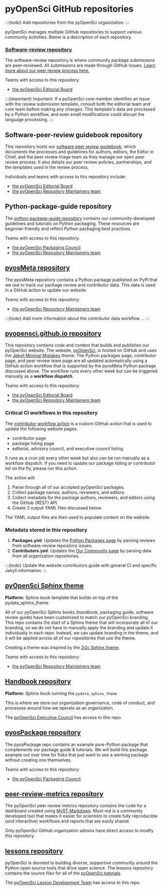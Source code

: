 # pyOpenSci GitHub repositories


:::{todo}
Add repositories from the pyOpenSci organization.
:::

pyOpenSci manages multiple GitHub repositories to support various community
activities. Below is a description of each repository.

### [Software-review repository](https://www.pyopensci.org/software-peer-review/)

The software-review repository is where community package submissions are
peer-reviewed. All submissions are made through GitHub Issues. [Learn more
about our peer review process here.](https://www.pyopensci.org/software-peer-review/)

Teams with access to this repository: 
* [the pyOpenSci Editorial Board](https://github.com/orgs/pyOpenSci/teams/editorial-board)

:::{important}
Important: If a pyOpenSci core member identifies an issue with the review
submission template, consult both the editorial team and core team before
making any changes. This template's data are processed by a Python workflow,
and even small modifications could disrupt the language processing.
:::

## Software-peer-review guidebook repository

This repository hosts our [software peer review
guidebook](https://www.pyopensci.org/software-peer-review/), which documents
the processes and guidelines for authors, editors, the Editor in Chief, and the
peer review triage team as they manage our open peer review process. It also
details our peer review policies, partnerships, and the templates used in the
review process.

Individuals and teams with access to this repository include: 
* [the pyOpenSci Editorial Board](https://github.com/orgs/pyOpenSci/teams/editorial-board)
* [the pyOpenSci Repository Maintainers team](https://github.com/orgs/pyOpenSci/teams/pyos-repo-maintainers).

## Python-package-guide repository

The [python-package-guide
repository](https://www.pyopensci.org/python-package-guide/) contains our
community-developed guidelines and tutorials on Python packaging. These
resources are beginner-friendly and reflect Python packaging best practices.

Teams with access to this repository: 
* [the pyOpenSci Packaging Council](https://github.com/orgs/pyOpenSci/teams/packaging-council)
* [the pyOpenSci Repository Maintainers team](https://github.com/orgs/pyOpenSci/teams/pyos-repo-maintainers)

## [pyosMeta repository](https://github.com/pyOpenSci/pyosMeta)

The pyosMeta repository contains a Python package published on PyPI that we use
to track our package review and contributor data. This data is used in a GitHub
action to update our website.

Teams with access to this repository: 
* [the pyOpenSci Repository Maintainers team](https://github.com/orgs/pyOpenSci/teams/pyos-repo-maintainers)

:::{todo}
Add more information about the contributor data workflow ...
:::

## [pyopensci.github.io repository](https://github.com/pyOpenSci/pyopensci.github.io)

This repository contains code and content that builds and publishes our
pyOpenSci website. The website, [pyOpenSci](https://www.pyopensci.org/), is
hosted on GitHub and uses the [Jekyll Minimal
Mistakes](https://mmistakes.github.io/minimal-mistakes/) theme. The Python
packages page, contributor page, and peer review team page are all updated
automatically using a GitHub action workflow that is supported by the pyosMeta
Python package discussed above. The workflow runs every other week but can be
triggered manually as a **workflow dispatch**.

Teams with access to this repository: 
* [the pyOpenSci Editorial Board](https://github.com/orgs/pyOpenSci/teams/editorial-board)
* [the pyOpenSci Repository Maintainers team](https://github.com/orgs/pyOpenSci/teams/pyos-repo-maintainers)

### Critical CI workflows in this repository

The [contributor workflow
action](https://github.com/pyOpenSci/pyopensci.github.io/blob/main/.github/workflows/update-contribs-reviews.yml)
is a custom GitHub action that is used to update the following website pages:

* contributor page
* package listing page
* editorial, advisory council, and executive council listing

It runs as a cron job every other week but also can be run manually as a
workflow dispatch. If you need to update our package listing or contributor
list on the fly, please run this action.

The action will:

1. Parse through all of our accepted pyOpenSci packages.
2. Collect package names, authors, reviewers, and editors.
3. Collect metadata for the package authors, reviewers, and editors using the
   GitHub (REST) API.
4. Create 2 output YAML files discussed below.

The YAML output files are then used to populate content on the website.

### Metadata stored in this repository

1. **Packages.yml**: Updates the [Python Packages
   page](https://www.pyopensci.org/python-packages.html) by parsing reviews
   from software-review repository issues.
2. **Contributors.yml**: Updates the [Our Community
   page](https://www.pyopensci.org/our-community/index.html) by parsing data
   from all organization repositories.

:::{todo}
Update the website contributors guide with general CI and specific Jekyll
information.
:::

## [pyOpenSci Sphinx theme](https://github.com/pyOpenSci/pyos-sphinx-theme)

**Platform:** Sphinx book template that builds on top of the pydata_sphinx_theme

All of our pyOpenSci Sphinx books (handbook, packaging guide, software review
guide) have been customized to match our pyOpenSci branding. This repo contains
the start of a Sphinx theme that will incorporate all of our branding, so we do
not have to manually apply the branding and update it individually in each repo.
Instead, we can update branding in the theme, and it will be applied across all
of our repositories that use the theme.

Creating a theme was inspired by the
[2i2c Sphinx theme](https://sphinx-2i2c-theme.readthedocs.io/en/latest/).

Teams with access to this repository: 
* [the pyOpenSci Repository Maintainers team](https://github.com/orgs/pyOpenSci/teams/pyos-repo-maintainers)

## [Handbook repository](https://github.com/pyOpenSci/handbook)

**Platform:** Sphinx book running the `pydata_sphinx_theme`

This is where we store our organization governance, code of conduct, and
processes around how we operate as an organization.

The [pyOpenSci Executive Council](https://www.pyopensci.org/our-community/index.html#executive-council-leadership--staff) has access to this repo.  

## [pyosPackage repository](https://github.com/pyOpenSci/pyosPackage)

The pyosPackage repo contains an example pure-Python package that complements
our package guide & tutorials. We will build this package example out over time
for folks that just want to see a working package without creating one
themselves.

Teams with access to this repository: 
* [the pyOpenSci Packaging Council](https://github.com/orgs/pyOpenSci/teams/packaging-council).

## [peer-review-metrics repository](https://github.com/pyOpenSci/peer-review-metrics)

The pyOpenSci peer review metrics repository contains the code for a dashboard created using [MyST Markdown](https://mystmd.org/). Myst-md is a community developed tool that makes it easier for scientists to create fully reproducible (and interactive) workflows and reports that are easily shared.

Only pyOpenSci GitHub organization admins have direct access to modify this repository. 

## [lessons repository](https://github.com/pyOpenSci/lessons)

pyOpenSci is devoted to building diverse, supportive community around the Python open source tools that drive open science. The lessons repository contains the source files for all of the [pyOpenSci tutorials](https://github.com/pyOpenSci/lessons).

The [pyOpenSci Lesson Development Team](https://github.com/orgs/pyOpenSci/teams/lesson-development) has access to this repo. 
